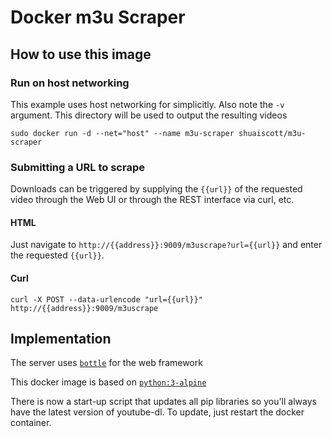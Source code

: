 Docker m3u Scraper
=================

How to use this image
---------------------

### Run on host networking

This example uses host networking for simplicitly. Also note the `-v` argument. This directory will be used to output the resulting videos

```
sudo docker run -d --net="host" --name m3u-scraper shuaiscott/m3u-scraper
```

### Submitting a URL to scrape

Downloads can be triggered by supplying the `{{url}}` of the requested video through the Web UI or through the REST interface via curl, etc.

#### HTML

Just navigate to `http://{{address}}:9009/m3uscrape?url={{url}}` and enter the requested `{{url}}`.

#### Curl

```
curl -X POST --data-urlencode "url={{url}}" http://{{address}}:9009/m3uscrape
```

Implementation
--------------

The server uses [`bottle`](https://github.com/bottlepy/bottle) for the web framework

This docker image is based on [`python:3-alpine`](https://registry.hub.docker.com/_/python/) 

There is now a start-up script that updates all pip libraries so you'll always have the latest version of youtube-dl. To update, just restart the docker container.
